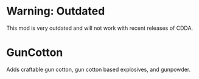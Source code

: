 # Warning: Outdated
This mod is very outdated and will not work with recent releases of CDDA.

# GunCotton
Adds craftable gun cotton, gun cotton based explosives, and gunpowder.
